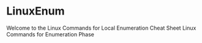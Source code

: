# LinuxEnum
Welcome to the Linux Commands for Local Enumeration Cheat Sheet
Linux Commands for Enumeration Phase
